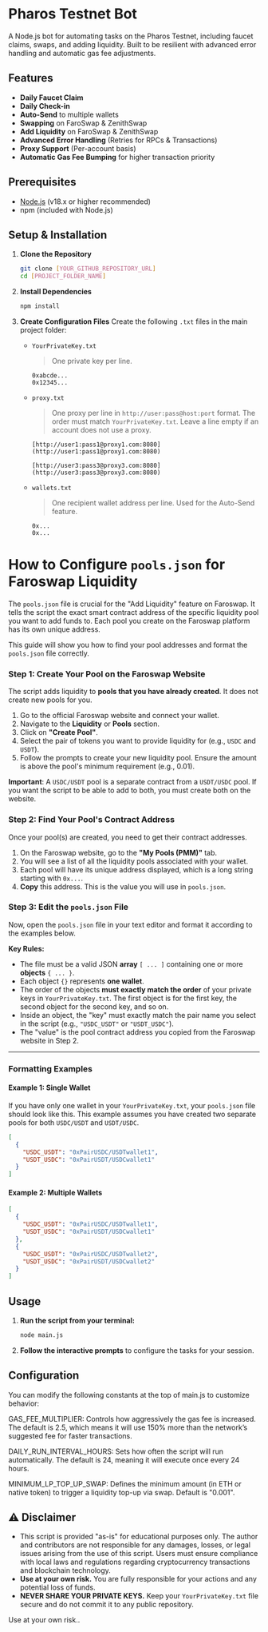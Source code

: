 # Pharos Testnet Bot

A Node.js bot for automating tasks on the Pharos Testnet, including faucet claims, swaps, and adding liquidity. Built to be resilient with advanced error handling and automatic gas fee adjustments.

## Features

* **Daily Faucet Claim**
* **Daily Check-in**
* **Auto-Send** to multiple wallets
* **Swapping** on FaroSwap & ZenithSwap
* **Add Liquidity** on FaroSwap &  ZenithSwap
* **Advanced Error Handling** (Retries for RPCs & Transactions)
* **Proxy Support** (Per-account basis)
* **Automatic Gas Fee Bumping** for higher transaction priority

## Prerequisites

* [Node.js](https://nodejs.org/) (v18.x or higher recommended)
* npm (included with Node.js)

## Setup & Installation

1.  **Clone the Repository**
    ```bash
    git clone [YOUR_GITHUB_REPOSITORY_URL]
    cd [PROJECT_FOLDER_NAME]
    ```

2.  **Install Dependencies**
    ```bash
    npm install
    ```

3.  **Create Configuration Files**
    Create the following `.txt` files in the main project folder:

    * `YourPrivateKey.txt`
        > One private key per line.
        ```
        0xabcde...
        0x12345...
        ```

    * `proxy.txt`
        > One proxy per line in `http://user:pass@host:port` format. The order must match `YourPrivateKey.txt`. Leave a line empty if an account does not use a proxy.
        ```
        [http://user1:pass1@proxy1.com:8080](http://user1:pass1@proxy1.com:8080)
        
        [http://user3:pass3@proxy3.com:8080](http://user3:pass3@proxy3.com:8080)
        ```

    * `wallets.txt`
        > One recipient wallet address per line. Used for the Auto-Send feature.
        ```
        0x...
        0x...
        ```
# How to Configure `pools.json` for Faroswap Liquidity

The `pools.json` file is crucial for the "Add Liquidity" feature on Faroswap. It tells the script the exact smart contract address of the specific liquidity pool you want to add funds to. Each pool you create on the Faroswap platform has its own unique address.

This guide will show you how to find your pool addresses and format the `pools.json` file correctly.

### **Step 1: Create Your Pool on the Faroswap Website**

The script adds liquidity to **pools that you have already created**. It does not create new pools for you.

1.  Go to the official Faroswap website and connect your wallet.
2.  Navigate to the **Liquidity** or **Pools** section.
3.  Click on **"Create Pool"**.
4.  Select the pair of tokens you want to provide liquidity for (e.g., `USDC` and `USDT`).
5.  Follow the prompts to create your new liquidity pool.  Ensure the amount is above the pool's minimum requirement (e.g., 0.01).

**Important**: A `USDC/USDT` pool is a separate contract from a `USDT/USDC` pool. If you want the script to be able to add to both, you must create both on the website.

### **Step 2: Find Your Pool's Contract Address**

Once your pool(s) are created, you need to get their contract addresses.

1.  On the Faroswap website, go to the **"My Pools (PMM)"** tab.
2.  You will see a list of all the liquidity pools associated with your wallet.
3.  Each pool will have its unique address displayed, which is a long string starting with `0x...`.
4.  **Copy** this address. This is the value you will use in `pools.json`.

### **Step 3: Edit the `pools.json` File**

Now, open the `pools.json` file in your text editor and format it according to the examples below.

**Key Rules:**
* The file must be a valid JSON **array** `[ ... ]` containing one or more **objects** `{ ... }`.
* Each object `{}` represents **one wallet**.
* The order of the objects **must exactly match the order** of your private keys in `YourPrivateKey.txt`. The first object is for the first key, the second object for the second key, and so on.
* Inside an object, the "key" must exactly match the pair name you select in the script (e.g., `"USDC_USDT"` or `"USDT_USDC"`).
* The "value" is the pool contract address you copied from the Faroswap website in Step 2.

---

### **Formatting Examples**

#### **Example 1: Single Wallet**

If you have only one wallet in your `YourPrivateKey.txt`, your `pools.json` file should look like this. This example assumes you have created two separate pools for both `USDC/USDT` and `USDT/USDC`.

```json
[
  {
    "USDC_USDT": "0xPairUSDC/USDTwallet1",
    "USDT_USDC": "0xPairUSDT/USDCwallet1"
  }
]
```

#### **Example 2: Multiple Wallets**
```json
[
  {
    "USDC_USDT": "0xPairUSDC/USDTwallet1",
    "USDT_USDC": "0xPairUSDT/USDCwallet1"
  },
  {
    "USDC_USDT": "0xPairUSDC/USDTwallet2",
    "USDT_USDC": "0xPairUSDT/USDCwallet2"
  }
]
```

## Usage

1.  **Run the script from your terminal:**
    ```bash
    node main.js
    ```
2.  **Follow the interactive prompts** to configure the tasks for your session.

## Configuration

You can modify the following constants at the top of main.js to customize behavior:

GAS_FEE_MULTIPLIER: Controls how aggressively the gas fee is increased. The default is 2.5, which means it will use 150% more than the network’s suggested fee for faster transactions.

DAILY_RUN_INTERVAL_HOURS: Sets how often the script will run automatically. The default is 24, meaning it will execute once every 24 hours.

MINIMUM_LP_TOP_UP_SWAP: Defines the minimum amount (in ETH or native token) to trigger a liquidity top-up via swap. Default is "0.001".

## ⚠️ Disclaimer

* This script is provided "as-is" for educational purposes only. The author and contributors are not responsible for any damages, losses, or legal issues arising from the use of this script. Users must ensure compliance with local laws and regulations regarding cryptocurrency transactions and blockchain technology.
* **Use at your own risk.** You are fully responsible for your actions and any potential loss of funds.
* **NEVER SHARE YOUR PRIVATE KEYS.** Keep your `YourPrivateKey.txt` file secure and do not commit it to any public repository.

Use at your own risk..
